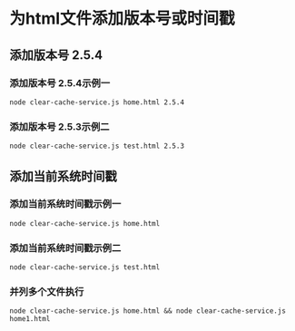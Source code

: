 # 为html文件添加版本号或时间戳

## 添加版本号 2.5.4

### 添加版本号 2.5.4示例一

```shell
node clear-cache-service.js home.html 2.5.4
```

### 添加版本号 2.5.3示例二

```shell
node clear-cache-service.js test.html 2.5.3
```

## 添加当前系统时间戳

### 添加当前系统时间戳示例一

```shell
node clear-cache-service.js home.html
```

### 添加当前系统时间戳示例二

```shell
node clear-cache-service.js test.html
```

### 并列多个文件执行

```shell
node clear-cache-service.js home.html && node clear-cache-service.js home1.html
```